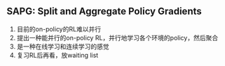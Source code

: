 ## SAPG: Split and Aggregate Policy Gradients
1. 目前的on-policy的RL难以并行
2. 提出一种能并行的on-policy RL，并行地学习各个环境的policy，然后聚合
3. 是一种在线学习和连续学习的感觉
4. 复习RL后再看，放waiting list